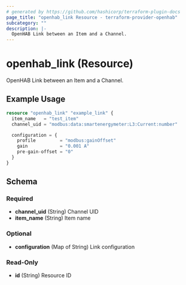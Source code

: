```yaml
---
# generated by https://github.com/hashicorp/terraform-plugin-docs
page_title: "openhab_link Resource - terraform-provider-openhab"
subcategory: ""
description: |-
  OpenHAB Link between an Item and a Channel.
---
```


# openhab_link (Resource)

OpenHAB Link between an Item and a Channel.

## Example Usage

```terraform
resource "openhab_link" "example_link" {
  item_name   = "test_item"
  channel_uid = "modbus:data:smartenergymeter:L3:Current:number"

  configuration = {
    profile         = "modbus:gainOffset"
    gain            = "0.001 A"
    pre-gain-offset = "0"
  }
}
```

<!-- schema generated by tfplugindocs -->
## Schema

### Required

- **channel_uid** (String) Channel UID
- **item_name** (String) Item name

### Optional

- **configuration** (Map of String) Link configuration

### Read-Only

- **id** (String) Resource ID


